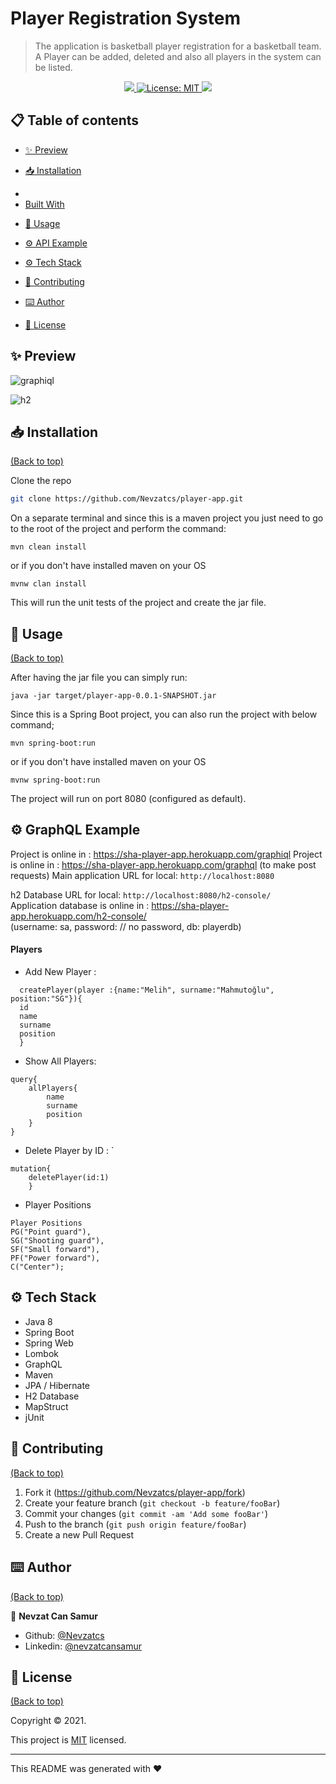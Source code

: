 # Player Registration System
> The application is basketball
player registration for a basketball team. A Player can be added, deleted and
also all players in the system can be listed.

<p align="center">
  <a href="">
    <img src="https://img.shields.io/travis/dbader/node-datadog-metrics/master.svg?style=flat-square" />
  </a>
  <a href="https://github.com/113-GittiGidiyor-Java-Spring-Bootcamp/gittigidiyor-graduation-project-mGungorr/blob/main/LICENSE">
    <img alt="License: MIT" src="https://img.shields.io/badge/license-MIT-yellow.svg" target="_blank" />
  </a>
  <a href="">
    <img src="https://codecov.io/gh/kefranabg/readme-md-generator/branch/master/graph/badge.svg" />
  </a>
</p>

## 📋 Table of contents

- [✨ Preview](#demo-preview)
- [📥 Installation](#installation)
- <li><a href="#installation">Built With</a></li>
- [🚀 Usage](#usage)
- [⚙️ API Example](#contribute)
- [⚙️ Tech Stack](#contribute)

- [🤝 Contributing](#license)
- [⌨️ Author](#footer)
- [📝 License](#license)

## ✨ Preview

![graphiql](https://user-images.githubusercontent.com/80898514/142724647-2d771d7b-5cea-440c-8b7c-5a6b4644f83d.jpg)

![h2](https://user-images.githubusercontent.com/80898514/142724651-4643aab1-3958-4089-b140-713ec59aafa1.jpg)


## 📥 Installation
[(Back to top)](#table-of-contents)

Clone the repo

```sh
git clone https://github.com/Nevzatcs/player-app.git
```

On a separate terminal and since this is a maven project you just need to go to the root of the project and perform the command:
```
mvn clean install
```
or if you don't have installed maven on your OS

```
mvnw clan install
```


This will run the unit tests of the project and create the jar file.

## 🚀 Usage
[(Back to top)](#table-of-contents)

After having the jar file you can simply run:

```
java -jar target/player-app-0.0.1-SNAPSHOT.jar
```

Since this is a Spring Boot project, you can also run the project with below command;
```
mvn spring-boot:run
```

or if you don't have installed maven on your OS
```
mvnw spring-boot:run
```

The project will run on port 8080 (configured as default).


## ⚙️ GraphQL Example
Project is online in : https://sha-player-app.herokuapp.com/graphiql
Project is online in : https://sha-player-app.herokuapp.com/graphql (to make post requests)
Main application URL for local: `http://localhost:8080`



h2 Database URL for local: `http://localhost:8080/h2-console/`   
Application database is online in : https://sha-player-app.herokuapp.com/h2-console/  
(username: sa, password: // no password, db: playerdb)

#### Players
* Add New Player : 
``` mutation {
  createPlayer(player :{name:"Melih", surname:"Mahmutoğlu", position:"SG"}){
  id
  name
  surname
  position
  } 
  ```

* Show All Players: 
```
query{
    allPlayers{
        name
        surname
        position
    }
}
```

* Delete Player by ID : `
```
mutation{
    deletePlayer(id:1)
    }
```


* Player Positions
```
Player Positions
PG("Point guard"),
SG("Shooting guard"),
SF("Small forward"),
PF("Power forward"),
C("Center");
```

## ⚙️ Tech Stack

- Java 8
- Spring Boot
- Spring Web
- Lombok
- GraphQL
- Maven
- JPA / Hibernate
- H2 Database 
- MapStruct
- jUnit

[comment]: <> (## 📆 Release History)

[comment]: <> (* 0.2.1)

[comment]: <> (    * CHANGE: Update docs &#40;module code remains unchanged&#41;)

[comment]: <> (* 0.2.0)

[comment]: <> (    * CHANGE: Remove `setDefaultXYZ&#40;&#41;`)

[comment]: <> (    * ADD: Add `init&#40;&#41;`)

[comment]: <> (* 0.1.1)

[comment]: <> (    * FIX: Crash when calling `baz&#40;&#41;` &#40;Thanks @GenerousContributorName!&#41;)

[comment]: <> (* 0.1.0)

[comment]: <> (    * The first proper release)

[comment]: <> (    * CHANGE: Rename `foo&#40;&#41;` to `bar&#40;&#41;`)

[comment]: <> (* 0.0.1)

[comment]: <> (    * Work in progress)

## 🤝 Contributing
[(Back to top)](#table-of-contents)

1. Fork it (<https://github.com/Nevzatcs/player-app/fork>)
2. Create your feature branch (`git checkout -b feature/fooBar`)
3. Commit your changes (`git commit -am 'Add some fooBar'`)
4. Push to the branch (`git push origin feature/fooBar`)
5. Create a new Pull Request

## ⌨️ Author
[(Back to top)](#table-of-contents)

👤 **Nevzat Can Samur**

- Github: [@Nevzatcs](https://github.com/Nevzatcs)
- Linkedin: [@nevzatcansamur](https://www.linkedin.com/in/nevzatcansamur/)

## 📝 License
[(Back to top)](#table-of-contents)

Copyright © 2021.

This project is [MIT](https://github.com/Nevzatcs/player-app/blob/main/LICENSE) licensed.

---

This README was generated with ❤️ 

